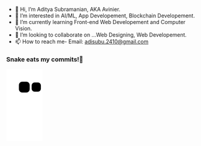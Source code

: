- 👋 Hi, I’m Aditya Subramanian, AKA Avinier.
- 👀 I’m interested in AI/ML, App Developement, Blockchain Developement.
- 🌱 I’m currently learning Front-end Web Developement and Computer Vision.
- 💞️ I’m looking to collaborate on ...Web Designing, Web Developement.
- 📫 How to reach me- Email: adisubu.2410@gmail.com

<!---
Avinier/Avinier is a ✨ special ✨ repository because its `README.md` (this file) appears on your GitHub profile.
You can click the Preview link to take a look at your changes.
--->

### Snake eats my commits!🐉
![snake gif](https://github.com/Avinier/Avinier/blob/output/github-contribution-grid-snake.svg)
